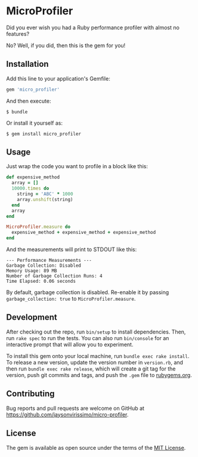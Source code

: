 # MicroProfiler

Did you ever wish you had a Ruby performance profiler with almost no features?

No? Well, if you did, then this is the gem for you!

## Installation

Add this line to your application's Gemfile:

```ruby
gem 'micro_profiler'
```

And then execute:

    $ bundle

Or install it yourself as:

    $ gem install micro_profiler

## Usage
Just wrap the code you want to profile in a block like this:
```ruby
def expensive_method
  array = []
  10000.times do
    string = 'ABC' * 1000
    array.unshift(string)
  end
  array
end

MicroProfiler.measure do
  expensive_method + expensive_method + expensive_method
end
```

And the measurements will print to STDOUT like this:
```
--- Performance Measurements ---
Garbage Collection: Disabled
Memory Usage: 89 MB
Number of Garbage Collection Runs: 4
Time Elapsed: 0.06 seconds
```

By default, garbage collection is disabled. Re-enable it by passing `garbage_collection: true` to `MicroProfiler.measure`.

## Development

After checking out the repo, run `bin/setup` to install dependencies. Then, run `rake spec` to run the tests. You can also run `bin/console` for an interactive prompt that will allow you to experiment.

To install this gem onto your local machine, run `bundle exec rake install`. To release a new version, update the version number in `version.rb`, and then run `bundle exec rake release`, which will create a git tag for the version, push git commits and tags, and push the `.gem` file to [rubygems.org](https://rubygems.org).

## Contributing

Bug reports and pull requests are welcome on GitHub at https://github.com/jaysonvirissimo/micro-profiler.

## License

The gem is available as open source under the terms of the [MIT License](https://opensource.org/licenses/MIT).
